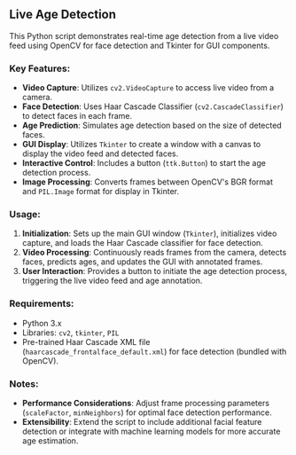## Live Age Detection 

This Python script demonstrates real-time age detection from a live video feed using OpenCV for face detection and Tkinter for GUI components.

### Key Features:
- **Video Capture**: Utilizes `cv2.VideoCapture` to access live video from a camera.
- **Face Detection**: Uses Haar Cascade Classifier (`cv2.CascadeClassifier`) to detect faces in each frame.
- **Age Prediction**: Simulates age detection based on the size of detected faces.
- **GUI Display**: Utilizes `Tkinter` to create a window with a canvas to display the video feed and detected faces.
- **Interactive Control**: Includes a button (`ttk.Button`) to start the age detection process.
- **Image Processing**: Converts frames between OpenCV's BGR format and `PIL.Image` format for display in Tkinter.

### Usage:
1. **Initialization**: Sets up the main GUI window (`Tkinter`), initializes video capture, and loads the Haar Cascade classifier for face detection.
2. **Video Processing**: Continuously reads frames from the camera, detects faces, predicts ages, and updates the GUI with annotated frames.
3. **User Interaction**: Provides a button to initiate the age detection process, triggering the live video feed and age annotation.

### Requirements:
- Python 3.x
- Libraries: `cv2`, `tkinter`, `PIL`
- Pre-trained Haar Cascade XML file (`haarcascade_frontalface_default.xml`) for face detection (bundled with OpenCV).

### Notes:
- **Performance Considerations**: Adjust frame processing parameters (`scaleFactor`, `minNeighbors`) for optimal face detection performance.
- **Extensibility**: Extend the script to include additional facial feature detection or integrate with machine learning models for more accurate age estimation.

